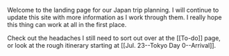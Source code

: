 Welcome to the landing page for our Japan trip planning. I will continue to update this site with more information as I work through them. I really hope this thing can work at all in the first place.

Check out the headaches I still need to sort out over at the [[To-do]] page, or look at the rough itinerary starting at [[Jul. 23--Tokyo Day 0--Arrival]].